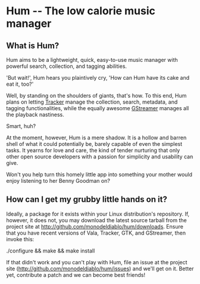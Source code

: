 Hum -- The low calorie music manager
====================================

What is Hum?
------------
Hum aims to be a lightweight, quick, easy-to-use music manager with powerful
search, collection, and tagging abilities. 

'But wait!', Hum hears you plaintively cry, 'How can Hum have its cake and eat
it, too?'

Well, by standing on the shoulders of giants, that's how. To this end, Hum
plans on letting [Tracker](http://www.tracker-project.org/) manage the
collection, search, metadata, and tagging functionalities, while the equally
awesome [GStreamer](http://gstreamer.freedesktop.org) manages all the playback
nastiness. 

Smart, huh?

At the moment, however, Hum is a mere shadow. It is a hollow and barren shell
of what it could potentially be, barely capable of even the simplest tasks. It
yearns for love and care, the kind of tender nurturing that only other open
source developers with a passion for simplicity and usability can give.

Won't you help turn this homely little app into something your mother would
enjoy listening to her Benny Goodman on?

How can I get my grubby little hands on it?
-------------------------------------------
Ideally, a package for it exists within your Linux distribution's repository.
If, however, it does not, you may download the latest source tarball from the
project site at http://github.com/monodeldiablo/hum/downloads. Ensure that you
have recent versions of Vala, Tracker, GTK, and GStreamer, then invoke this:

  ./configure && make && make install

If that didn't work and you can't play with Hum, file an issue at the project
site (http://github.com/monodeldiablo/hum/issues) and we'll get on it. Better
yet, contribute a patch and we can become best friends!

